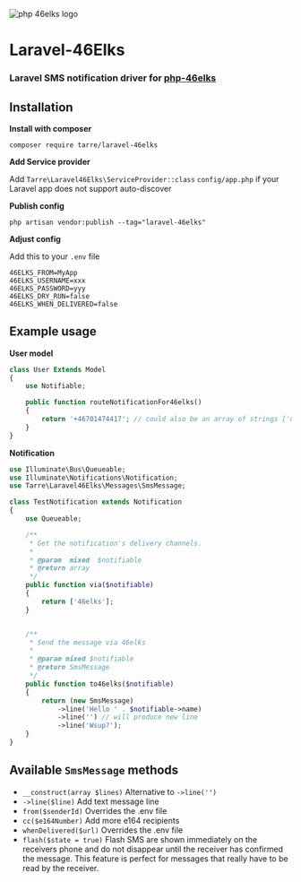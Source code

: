 ![php 46elks logo](https://i.imgur.com/32yAGi9.png)

# Laravel-46Elks
### Laravel SMS notification driver for [php-46elks](https://github.com/tarreislam/php-46elks)

## Installation

**Install with composer**

```
composer require tarre/laravel-46elks
```


**Add Service provider**

Add `Tarre\Laravel46Elks\ServiceProvider::class` `config/app.php` if your Laravel app does not support auto-discover

**Publish config**

``php artisan vendor:publish --tag="laravel-46elks"``

**Adjust config**

Add this to your `.env` file
```dotenv
46ELKS_FROM=MyApp
46ELKS_USERNAME=xxx
46ELKS_PASSWORD=yyy
46ELKS_DRY_RUN=false
46ELKS_WHEN_DELIVERED=false
```

## Example usage

**User model**
```php
class User Extends Model
{
    use Notifiable;

    public function routeNotificationFor46elks()
    {
        return '+46701474417'; // could also be an array of strings ['number1', 'number2'] etc
    }
}
```

**Notification**

```php
use Illuminate\Bus\Queueable;
use Illuminate\Notifications\Notification;
use Tarre\Laravel46Elks\Messages\SmsMessage;

class TestNotification extends Notification
{
    use Queueable;

    /**
     * Get the notification's delivery channels.
     *
     * @param  mixed  $notifiable
     * @return array
     */
    public function via($notifiable)
    {
        return ['46elks'];
    }


    /**
     * Send the message via 46elks
     *
     * @param mixed $notifiable
     * @return SmsMessage
     */
    public function to46elks($notifiable)
    {
        return (new SmsMessage)
            ->line('Hello ' . $notifiable->name)
            ->line('') // will produce new line
            ->line('Wsup?');
    }
}
````

## Available `SmsMessage` methods


* `__construct(array $lines)` Alternative to `->line('')` 
* `->line($line)` Add text message line
* `from($senderId)` Overrides the .env file
* `cc($e164Number)` Add more e164 recipients
* `whenDelivered($url)` Overrides the .env file
* `flash($state = true)` Flash SMS are shown immediately on the receivers phone and do not disappear until the receiver has confirmed the message. This feature is perfect for messages that really have to be read by the receiver.
